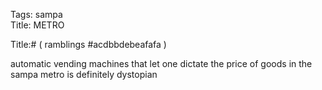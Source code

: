 Tags: sampa  
Title: METRO  
  
Title:# ( ramblings #acdbbdebeafafa )  
  
automatic vending machines that let one dictate the price of goods in the sampa metro is definitely dystopian  
